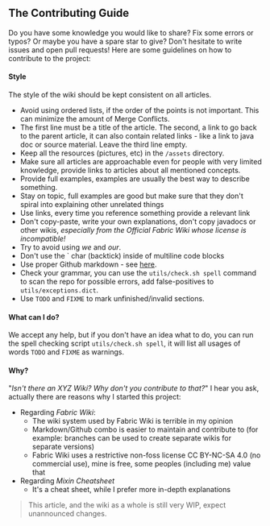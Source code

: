 ## The Contributing Guide

Do you have some knowledge you would like to share? Fix some errors or typos? Or maybe you have a spare star to give? Don't hesitate to write issues and open pull requests! Here are some guidelines on how to contribute to the project:

#### Style
The style of the wiki should be kept consistent on all articles.
* Avoid using ordered lists, if the order of the points is not important. This can minimize the amount of Merge Conflicts.
* The first line must be a title of the article. The second, a link to go back to the parent article, it can also contain related links - like a link to java doc or source material. Leave the third line empty.
* Keep all the resources (pictures, etc) in the `/assets` directory.
* Make sure all articles are approachable even for people with very limited knowledge, provide links to articles about all mentioned concepts.
* Provide full examples, examples are usually the best way to describe something.
* Stay on topic, full examples are good but make sure that they don't spiral into explaining other unrelated things
* Use links, every time you reference something provide a relevant link
* Don't copy-paste, write your own explanations, don't copy javadocs or other wikis, _especially from the Official Fabric Wiki whose license is incompatible!_
* Try to avoid using _we_ and _our_.
* Don't use the \` char (backtick) inside of multiline code blocks
* Use proper Github markdown - see [here](https://guides.github.com/features/mastering-markdown/).
* Check your grammar, you can use the `utils/check.sh spell` command to scan the repo for possible errors, add false-positives to `utils/exceptions.dict`.
* Use `TODO` and `FIXME` to mark unfinished/invalid sections.

#### What can I do?
We accept any help, but if you don't have an idea what to do, you can run the spell checking script `utils/check.sh spell`, it will list all usages of words `TODO` and `FIXME` as warnings.

#### Why?
"*Isn't there an XYZ Wiki? Why don't you contribute to that?*" I hear you ask, actually there are reasons why I started this project:
* Regarding *Fabric Wiki*:
	* The wiki system used by Fabric Wiki is terrible in my opinion
	* Markdown/Github combo is easier to maintain and contribute to (for example: branches can be used to create separate wikis for separate versions)
	* Fabric Wiki uses a restrictive non-foss license CC BY-NC-SA 4.0 (no commercial use), mine is free, some peoples (including me) value that
* Regarding *Mixin Cheatsheet*
	* It's a cheat sheet, while I prefer more in-depth explanations
 
> This article, and the wiki as a whole is still very WIP, expect unannounced changes.
